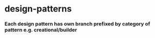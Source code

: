 # design-patterns
### Each design pattern has own branch prefixed by category of pattern e.g. creational/builder
